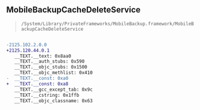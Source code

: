 ## MobileBackupCacheDeleteService

> `/System/Library/PrivateFrameworks/MobileBackup.framework/MobileBackupCacheDeleteService`

```diff

-2125.102.2.0.0
+2125.120.44.0.1
   __TEXT.__text: 0x8aa0
   __TEXT.__auth_stubs: 0x590
   __TEXT.__objc_stubs: 0x1500
   __TEXT.__objc_methlist: 0x410
-  __TEXT.__const: 0xa0
+  __TEXT.__const: 0xa8
   __TEXT.__gcc_except_tab: 0x9c
   __TEXT.__cstring: 0x1ffb
   __TEXT.__objc_classname: 0x63

```
